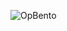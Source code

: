 ![OpBento](https://firebasestorage.googleapis.com/v0/b/smartkaksha-fe32c.appspot.com/o/opbento%2FLikhithMar14b39d3.png?alt=media)
